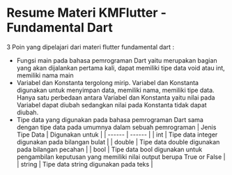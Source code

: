 # Resume Materi KMFlutter - Fundamental Dart

3 Poin yang dipelajari dari materi flutter fundamental dart : 

- Fungsi main pada bahasa pemrograman Dart yaitu merupakan bagian yang akan dijalankan pertama kali, dapat memiliki tipe data void atau int, memiliki nama main
- Variabel dan Konstanta tergolong mirip. Variabel dan Konstanta digunakan untuk menyimpan data, memiliki nama, memiliki tipe data. Hanya satu perbedaan antara Variabel dan Konstanta yaitu nilai pada Variabel dapat diubah sedangkan nilai pada Konstanta tidak dapat diubah.
- Tipe data yang digunakan pada bahasa pemrograman Dart sama dengan tipe data pada umumnya dalam sebuah pemrograman
    | Jenis Tipe Data | Digunakan untuk |
    | ------ | ------ |
    | int | Tipe data integer digunakan pada bilangan bulat |
    | double | Tipe data double digunakan pada bilangan pecahan |
    | bool | Tipe data bool digunakan untuk pengambilan keputusan yang memiliki nilai output berupa True or False |
    | string | Tipe data string digunakan pada teks |
